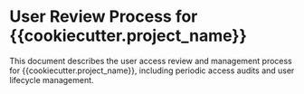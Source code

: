 # User Review Process for {{cookiecutter.project_name}}

This document describes the user access review and management process for {{cookiecutter.project_name}}, including periodic access audits and user lifecycle management.